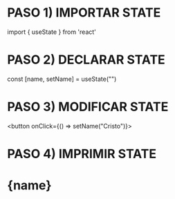 # PASO 1) IMPORTAR STATE

import { useState } from 'react'

# PASO 2) DECLARAR STATE

const [name, setName] = useState("")

# PASO 3) MODIFICAR STATE

<button onClick={() => setName("Cristo")}>

# PASO 4) IMPRIMIR STATE

<h1>{name}</h1>